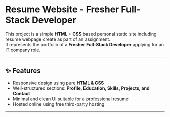 # Resume Website - Fresher Full-Stack Developer

This project is a simple **HTML + CSS** based personal static site including resume webpage create as part of an assignment.  
It represents the portfolio of a **Fresher Full-Stack Developer** applying for an IT company role.

---

## ✨ Features
- Responsive design using pure **HTML & CSS**  
- Well-structured sections: **Profile, Education, Skills, Projects, and Contact**  
- Minimal and clean UI suitable for a professional resume  
- Hosted online using free third-party hosting  

---

